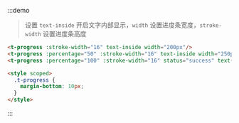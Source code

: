 :::demo
> 设置 `text-inside` 开启文字内部显示，`width` 设置进度条宽度，`stroke-width` 设置进度条高度
```html
<t-progress :stroke-width="16" text-inside width="200px"/>
<t-progress :percentage="50" :stroke-width="16" text-inside width="250px"/>
<t-progress :percentage="100" :stroke-width="16" status="success" text-inside width="300px"/>

<style scoped>
  .t-progress {
    margin-bottom: 10px;
  }
</style>
```
:::
